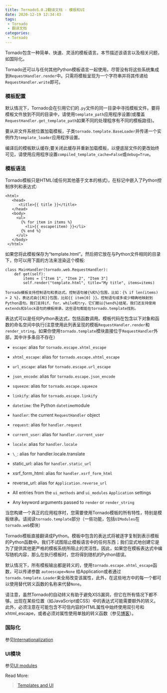```yaml
---
title: Tornado5.0.2翻译文档 - 模板和UI
date: 2020-12-19 12:34:43
tags:
 - Tornado
 - 翻译文档
categories:
 - Tornado
---
```


Tornado包含一种简单、快速、灵活的模板语言。本节描述该语言以及相关问题，如国际化。

Tornado还可以与任何其他Python模板语言一起使用，尽管没有将这些系统集成到`RequestHandler.render`中。只需将模板呈现为一个字符串并将其传递给`RequestHandler.write`即可。

### 模板配置

默认情况下，Tornado会在引用它们的`.py`文件的同一目录中寻找模板文件。要将模板文件放到不同的目录中，请使用`template_path`应用程序设置(或覆盖`RequestHandler.get_template_path`如果不同的处理程序有不同的模板路径)。

要从非文件系统位置加载模板，子类`tornado.template.BaseLoader`并传递一个实例作为`template_loader`应用程序设置。

编译后的模板默认缓存;要关闭此缓存并重新加载模板，以便底层文件的更改始终可见，请使用应用程序设置`compiled_template_cache=False`或`debug=True`。

### 模板语法

Tornado模板只是HTML(或任何其他基于文本的格式)，在标记中嵌入了Python控制序列和表达式:

```
<html>
   <head>
      <title>{{ title }}</title>
   </head>
   <body>
     <ul>
       {% for item in items %}
         <li>{{ escape(item) }}</li>
       {% end %}
     </ul>
   </body>
 </html>
```

如果您将此模板保存为“template.html”。然后把它放在与Python文件相同的目录下，你可以用下面的方法来渲染这个模板:

```
class MainHandler(tornado.web.RequestHandler):
    def get(self):
        items = ["Item 1", "Item 2", "Item 3"]
        self.render("template.html", title="My title", items=items)
```

```
Tornado模板支持控制语句和表达式。控制语句被{%和%}包围，比如：{% if len(items) > 2 %}，表达式由{{和}}包围，比如{{ item[0] }}。控制语句或多或少精确地映射到Python语句。我们支持if、for、while和try，它们都以{%end%}结尾，我们还支持使用extends和block语句的模板继承，这些语句都能在tornado.template找到。
```

表达式可以是任何Python表达式，包括函数调用。模板代码在包含以下对象和函数的命名空间中执行(注意使用此列表呈现的模板`RequestHandler.render`和`render_string`。如果你使用`tornado.template`模块直接位于`RequestHandler`外部，其中许多条目不存在）


- `escape`: alias for `tornado.escape.xhtml_escape`

- `xhtml_escape`: alias for `tornado.escape.xhtml_escape`

- `url_escape`: alias for `tornado.escape.url_escape`

- `json_encode`: alias for `tornado.escape.json_encode`

- `squeeze`: alias for `tornado.escape.squeeze`

- `linkify`: alias for `tornado.escape.linkify`

- `datetime`: the Python `datetime`module

- `handler`: the current `RequestHandler` object

- `request`: alias for `handler.request`

- `current_user`: alias for `handler.current_user`

- `locale`: alias for `handler.locale`

- `\_`: alias for handler.locale.translate

- static_url: alias for `handler.static_url`

- xsrf_form_html: alias for `handler.xsrf_form_html`

- reverse_url: alias for `Application.reverse_url`

- All entries from the `ui_methods` and `ui_modules` `Application` settings

- Any keyword arguments passed to `render` or `render_string`


当您构建一个真正的应用程序时，您需要使用Tornado模板的所有特性，特别是模板继承。请阅读`tornado.template`部分（一些功能，包括`UIModules`在`tornado.web`模块）

Tornado模板直接翻译成Python。模板中包含的表达式将被逐字复制到表示模板的Python函数中。我们不试图阻止模板语言中的任何东西；我们显式地创建它是为了提供其他更严格的模板系统所阻止的灵活性。因此，如果您在模板表达式中编写随机内容，那么在执行模板时，您将得到随机的Python错误。

默认情况下，所有模板输出都是转义的，使用`tornado.escape.xhtml_escape`函数，可以传递参数 `autoescape=None` 给Application或者通过`tornado.template.Loader`来全局改变该属性，此外，在这些地方中的每一个都可以使用替代转义函数的名称来代替`None`。

请注意，虽然Tornado的自动转义有助于避免XSS漏洞，但它在所有情况下都不够。出现在某些位置（如JavaScript或CSS）中的表达式可能需要额外的转义。此外，必须注意在可能包含不可信内容的HTML属性中始终使用双引号和xhtml_escape，或者必须对属性使用单独的转义函数（参见[博客](https://wonko.com/post/html-escaping)）。

### 国际化

参见[Internationalization](https://www.tornadoweb.org/en/stable/guide/templates.html#internationalization)

### UI模块

参见[UI modules](https://www.tornadoweb.org/en/stable/guide/templates.html#ui-modules)




Read More:

> [Templates and UI](https://www.tornadoweb.org/en/stable/guide/templates.html)





